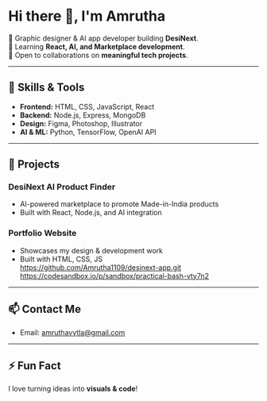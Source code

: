 # Hi there 👋, I'm Amrutha

🎨 Graphic designer & AI app developer building **DesiNext**.  
🌱 Learning **React, AI, and Marketplace development**.  
💞️ Open to collaborations on **meaningful tech projects**.  

---

## 🔧 Skills & Tools
- **Frontend:** HTML, CSS, JavaScript, React  
- **Backend:** Node.js, Express, MongoDB  
- **Design:** Figma, Photoshop, Illustrator  
- **AI & ML:** Python, TensorFlow, OpenAI API  

---

## 🚀 Projects
### DesiNext AI Product Finder
- AI-powered marketplace to promote Made-in-India products  
- Built with React, Node.js, and AI integration  

### Portfolio Website
- Showcases my design & development work  
- Built with HTML, CSS, JS  
  https://github.com/Amrutha1109/desinext-app.git
https://codesandbox.io/p/sandbox/practical-bash-vty7n2
---

## 📫 Contact Me
- Email: amruthavytla@gmail.com


---

## ⚡ Fun Fact
I love turning ideas into **visuals & code**!


<!---
Amrutha1109/Amrutha1109 is a ✨ special ✨ repository because its `README.md` (this file) appears on your GitHub profile.
You can click the Preview link to take a look at your changes.
--->
